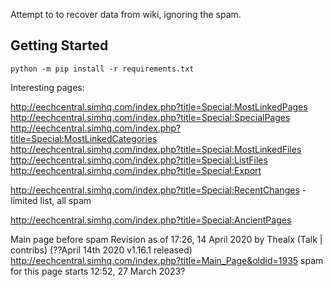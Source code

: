 Attempt to to recover data from wiki, ignoring the spam.


## Getting Started

    python -m pip install -r requirements.txt


Interesting pages:

http://eechcentral.simhq.com/index.php?title=Special:MostLinkedPages
http://eechcentral.simhq.com/index.php?title=Special:SpecialPages
http://eechcentral.simhq.com/index.php?title=Special:MostLinkedCategories
http://eechcentral.simhq.com/index.php?title=Special:MostLinkedFiles
http://eechcentral.simhq.com/index.php?title=Special:ListFiles
http://eechcentral.simhq.com/index.php?title=Special:Export

http://eechcentral.simhq.com/index.php?title=Special:RecentChanges - limited list, all spam

http://eechcentral.simhq.com/index.php?title=Special:AncientPages


Main page before spam Revision as of 17:26, 14 April 2020 by Thealx (Talk | contribs) (??April 14th 2020 v1.16.1 released)
http://eechcentral.simhq.com/index.php?title=Main_Page&oldid=1935
spam for this page starts 12:52, 27 March 2023?

